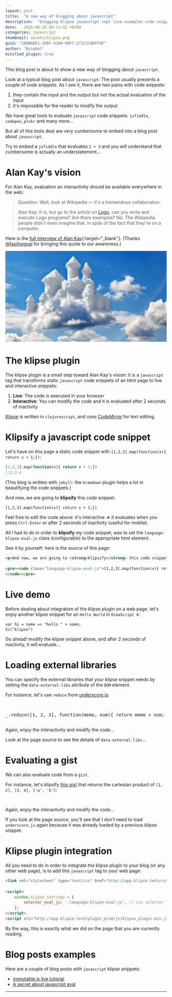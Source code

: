 ```yaml
---
layout: post
title:  "A new way of blogging about javascript"
description:  "blogging klipse javascript repl live examples code snippets"
date:   2016-06-20 08:11:42 +0200
categories: javascript
thumbnail: assets/klipse.png
guid: "2ADBAB51-2DEF-4394-88F7-271C2C8DFF9E"
author: "@viebel"
minified_plugin: true
---
```


This blog post is about to show a new way of blogging about `javascript`.

Look at a typical blog post about `javascript`: The post usually presents a couple of code snippets. As I see it, there are two pains with code snippets:

1. they contain the input and the output but not the actual evaluation of the input
2. it's impossible for the reader to modify the output

We have great tools to evaluate `javascript` code snippets: `jsfiddle`, `codepen`, `plnkr` and many more...

But all of this tools deal are very cumbersome to embed into a blog post about `javascript`.

Try to embed a `jsfiddle` that evaluates `2 + 3` and you will understand that cumbersome is actually an understatement...

# Alan Kay's vision

For Alan Kay, evaluation an interactivity should be available everywhere in the web:

>Question: Well, look at Wikipedia — it's a tremendous collaboration.

>Alan Kay: It is, but go to the article on [Logo](https://en.wikipedia.org/wiki/Logo_(programming_language)), can you write and execute Logo programs? Are there examples? No. The Wikipedia people didn't even imagine that, in spite of the fact that they're on a computer.

Here is the [full interview of Alan Kay](http://www.drdobbs.com/architecture-and-design/interview-with-alan-kay/240003442?pgno=2){:target="_blank"}. (Thanks [@fasihsignal](https://twitter.com/fasihsignal) for bringing this quote to our awareness.)

![dream](/assets/dream.jpg)

# The klipse plugin

The klipse plugin is a small step toward Alan Kay's vision: it is a `javascript` tag that transforms static `javascript` code snippets of an html page to live and interactive snippets:

1. **Live**: The code is executed in your browser
2. **Interactive**: You can modify the code and it is evaluated after 2 seconds of inactivity

[Klipse](https://github.com/viebel/klipse) is written in `clojurescript`, and uses [CodeMirror](http://codemirror.net/) for text editing. 


# Klipsify a javascript code snippet

Let's have on this page a static code snippet with `[1,2,3].map(function(x){ return x + 1;})`:

~~~javascript
[1,2,3].map(function(x){ return x + 1;})
//2,3,4
~~~

(This blog is written with `jekyll`: the `kramdown` plugin helps a lot in beautifying the code snippets.)

And now, we are going to **klipsify** this code snippet:

~~~klipse-eval-js
[1,2,3].map(function(x){ return x + 1;})
~~~

Feel free to edit the code above: it's interactive => it evaluates when you press `Ctrl-Enter` or after 2 seconds of inactivity (useful for mobile).

All I had to do in order to **klipsify** my code snippet, was to set the `language-klipse-eval-js` class (configurable) to the appropriate html element.

See it by yourself: here is the source of this page:

~~~html
<p>And now, we are going to <strong>klipsify</strong> this code snippet:</p>

<pre><code class="language-klipse-eval-js">[1,2,3].map(function(x){ return x + 1;})
</code></pre>
~~~


# Live demo

Before dealing about integration of the klipse plugin on a web page, let's enjoy another klipse snippet for an `Hello World` in `EcmaScript 6`:

~~~klipse-eval-js
var hi = name => "hello " + name;
hi("klipse")
~~~

Go ahead! modify the klipse snippet above, and after 2 seconds of inactivity, it will evaluate...

# Loading external libraries


You can specify the external libraries that your klipse snippet needs by setting the `data-external-libs` attribute of the `DOM` element.

For instance, let's use `reduce` from [underscore.js](http://underscorejs.org/):

<pre>
<div class="language-klipse-eval-js" data-external-libs="http://underscorejs.org/underscore-min.js">

_.reduce([1, 2, 3], function(memo, num){ return memo + num; }, 0);
</div>
</pre>

Again, enjoy the interactivity and modify the code...

Look at the page source to see the details of `data-external-libs`...

# Evaluating a gist

We can also evaluate code from a `gist`.

For instance, let's klipsify [this gist](https://gist.github.com/viebel/62d62220da0507860102c8ca6ad6db86) that returns the cartesian product of `[1, 2], [3, 4], ['a', 'b']`:

<pre>
<div class="language-klipse-eval-js" data-gist-id="viebel/db1f5c9dac9bf5198ceb0b95827dedf1"></div>
</pre>

Again, enjoy the interactivity and modify the code...

If you look at the page source, you'll see that I don't need to load `underscore.js` again because it was already loaded by a previous klipse snippet.

# Klipse plugin integration

All you need to do in order to integrate the klipse plugin to your blog (or any other web page), is to add this `javascript` tag to your web page:

~~~html
<link rel="stylesheet" type="text/css" href="http://app.klipse.tech/css/codemirror.css">

<script>
    window.klipse_settings = {
        selector_eval_js: '.language-klipse-eval-js', // css selector for the html elements you want to klipsify
    };
</script>
<script src="http://app.klipse.tech/plugin_prod/js/klipse_plugin.min.js"></script>
~~~

By the way, this is exactly what we did on the page that you are currently reading.

# Blog posts examples

Here are a couple of blog posts with  `javascript` klipse snippets:

- [immutable.js live tutorial](http://blog.klipse.tech/javascript/2016/03/30/immutable.html)
- [A secret about javascript eval](http://blog.klipse.tech/javascript/2016/06/20/js-eval-secrets.html)


---
[app-url]: http://app.klipse.tech?blog=klipse

